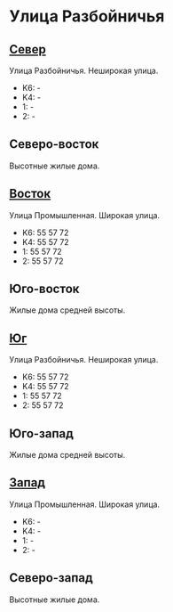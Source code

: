 # Улица Разбойничья

## [Север](./10440052.md)

Улица Разбойничья.
Неширокая улица.

* K6:   -
* K4:   -
* 1:    -
* 2:    -

## Северо-восток

Высотные жилые дома.

## [Восток](./10450055.md)

Улица Промышленная.
Широкая улица.

* K6:   55  57  72
* K4:   55  57  72
* 1:    55  57  72
* 2:    55  57  72

## Юго-восток

Жилые дома средней высоты.

## [Юг](./10440075.md)

Улица Разбойничья.
Неширокая улица.

* K6:   55  57  72
* K4:   55  57  72
* 1:    55  57  72
* 2:    55  57  72

## Юго-запад

Жилые дома средней высоты.

## [Запад](./10430065.md)

Улица Промышленная.
Широкая улица.

* K6:   -
* K4:   -
* 1:    -
* 2:    -

## Северо-запад

Высотные жилые дома.
